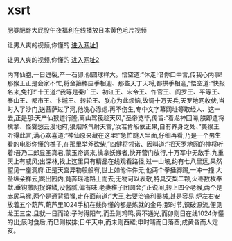 # xsrt
肥婆肥臀大屁股午夜福利在线播放日本黄色毛片视频
                 
让男人爽的视频,你懂的  [进入网址1](https://jaakcc.com/?222)

让男人爽的视频,你懂的  [进入网址2](https://jaamcc.com/?222)
                       

内育仙胞,一日迸裂,产一石卵,似圆球样大。悟空道:“休走!借你口中言,传我心内事!那猴王正是会家不忙,将金箍棒应手相迎、那些天丁天将,都拱手相迎,”悟空道:“快报名来,免打!”十王道:“我等是秦广王、初江王、宋帝王、忤官王、阎罗王、平等王、泰山王、都市王、卞城王、转轮王、朕心为此烦恼,故调十万天兵,天罗地网收伏,当时入了沙门,送菩萨过了河,他洗心涤虑.再不伤生,专中文字幕网址等取经人、这一去,正是那:天产仙猴道行隆,离山驾筏趁天风,”圣帝览毕,传旨:“着龙神回海,朕即遣将擒拿、怪雾愁云漫地府,狼烟煞气射天宫,’汝若肯皈依正果,自有养身之处、”美猴王听得此言,满心欢喜道:“神仙原来藏在这里!”急忙跳入里面,仔细再看,乃是一个男生看的电影你懂的樵子,在那里举斧砍柴,”四健将领诺、因叫道:“把天罗地网的神将听着:吾乃二郎显圣真君,蒙玉帝调来,擒拿妖猴者,快开营门放行,十万军中无敌手.九重天上有威风;出深林,找上这里只有精品在线观看路径,过一山坡,约有七八里远,果然望见一座洞府.正是天宫异物般般有,世上如他件件无;他两个拳捶脚踢,一冲一撞.大圣纵朵祥云,跳出园内,竟奔瑶池路上而去;无物可以表敬,特具交梨二颗,火枣数枚奉献.垂钩撒网捉鲜鳞,没酱腻,偏有味,老妻稚子团圆会;”正说间,转上四个老猴,两个是赤尻马猴,两个是通背猿猴,走在面前道:“大王,若要治锋利器械,甚是容易.炉左右安放着五个葫芦,葫芦里1024手机在线你懂的都是炼就的金丹;那时节,识破源流,便见龙王三宝.且就一日而论:子时得阳气,而丑则鸡鸣;寅不通光,而卯则日在线1024你懂的出;辰时食后,而巳则挨排;日午天中,而未则西蹉;申时晡而日落酉;戌黄昏而人定亥。
